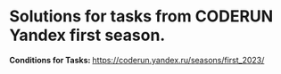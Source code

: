 # Solutions for tasks from CODERUN Yandex first season.
<div></div>
<div><b>Conditions for Tasks: </b> <a href="https://coderun.yandex.ru/seasons/first_2023/">https://coderun.yandex.ru/seasons/first_2023/</a></div>

